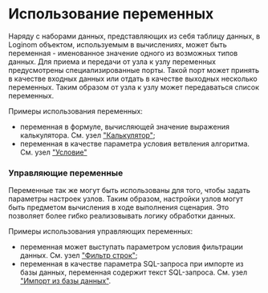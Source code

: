 # Использование переменных

Наряду с наборами данных, представляющих из себя таблицу данных, в Loginom объектом, используемым в вычислениях, может быть переменная - именованное значение одного из возможных типов данных. Для приема и передачи от узла к узлу переменных предусмотрены специализированные порты. Такой порт может принять в качестве входных данных или отдать в качестве выходных несколько переменных. Таким образом от узла к узлу может передаваться список переменных.

Примеры использования переменных:

* переменная в формуле, вычисляющей значение выражения калькулятора. См. узел ["Калькулятор"](../processors/transformation/calc.md);
* переменная в качестве параметра условия ветвления алгоритма.  См. узел ["Условие"](../processors/control/condition.md)

### Управляющие переменные

Переменные так же могут быть использованы для того, чтобы задать параметры настроек узлов. Таким образом, настройки узлов могут быть предметом вычисления в ходе выполнения сценария. Это позволяет более гибко реализовывать логику обработки данных.

Примеры использования управляющих переменных:

* переменная может выступать параметром условия фильтрации данных. См. узел ["Фильтр строк"](../processors/transformation/row-filter.md);
* переменная в качестве параметра SQL-запроса при импорте из базы данных, переменная содержит текст SQL-запроса. См. узел ["Импорт из базы данных"](../integration/import/database.md).
